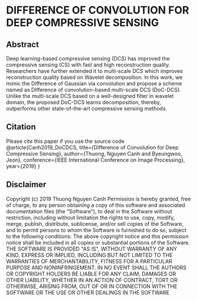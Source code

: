 # DIFFERENCE OF CONVOLUTION FOR DEEP COMPRESSIVE SENSING 
## Abstract
Deep learning-based compressive sensing (DCS) has improved the compressive sensing (CS) with fast and high reconstruction quality. Researchers have further extended it to multi-scale DCS which improves reconstruction quality based on Wavelet decomposition. In this work, we mimic the Difference of Gaussian via convolution and propose a scheme named as Difference of convolution-based multi-scale DCS (DoC-DCS). Unlike the multi-scale DCS based on a well-designed filter in wavelet domain, the proposed DoC-DCS learns decomposition, thereby, outperforms other state-of-the-art compressive sensing methods. 

## Citation
Please cite this paper if you use the source code
 @article{Canh2019_DoCDCS,
   title={Difference of Convolution for Deep Compressive Sensing},
   author={Thuong, Nguyen Canh and Byeungwoo, Jeon},
   conference={IEEE International Conference on Image Processing},
   year={2019}
 }

## Disclaimer
Copyright (c) 2019 Thuong Nguyen Canh
Permission is hereby granted, free of charge, to any person obtaining a copy of this software and associated documentation files (the "Software"), to deal in the Software without restriction, including without limitation the rights to use, copy, modify, merge, publish, distribute, sublicense, and/or sell copies of the Software, and to permit persons to whom the Software is furnished to do so, subject to the following conditions:
The above copyright notice and this permission notice shall be included in all copies or substantial portions of the Software.
THE SOFTWARE IS PROVIDED "AS IS", WITHOUT WARRANTY OF ANY KIND, EXPRESS OR IMPLIED, INCLUDING BUT NOT LIMITED TO THE WARRANTIES OF MERCHANTABILITY, FITNESS FOR A PARTICULAR PURPOSE AND NONINFRINGEMENT. IN NO EVENT SHALL THE AUTHORS OR COPYRIGHT HOLDERS BE LIABLE FOR ANY CLAIM, DAMAGES OR OTHER LIABILITY, WHETHER IN AN ACTION OF CONTRACT, TORT OR OTHERWISE, ARISING FROM, OUT OF OR IN CONNECTION WITH THE SOFTWARE OR THE USE OR OTHER DEALINGS IN THE SOFTWARE
